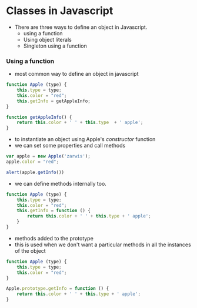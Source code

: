 # Classes in Javascript

* There are three ways to define an object in Javascript.
    - using a function
    - Using object literals
    - Singleton using a function

### Using a function

* most common way to define an object in javascript
```javascript
function Apple (type) {
    this.type = type;
    this.color = "red";
    this.getInfo = getAppleInfo;
}

function getAppleInfo() {
    return this.color + ' ' + this.type  + ' apple';
}
```

* to instantiate an object using Apple's _constructor_ function
* we can set some properties and call methods

```javascript
var apple = new Apple('zarwis');
apple.color = "red";

alert(apple.getInfo())
```

* we can define methods internally too.
```javascript
function Apple (type) {
    this.type = type;
    this.color = "red";
    this.getInfo = function () {
        return this.color + ' ' + this.type + ' apple';
    }
}

```

* methods added to the prototype
* this is used when we don't want a particular methods in all the instances of the object

```javascript
function Apple (type) {
    this.type = type;
    this.color = "red";
}

Apple.prototype.getInfo = function () {
    return this.color + ' ' + this.type + ' apple';
}
```
